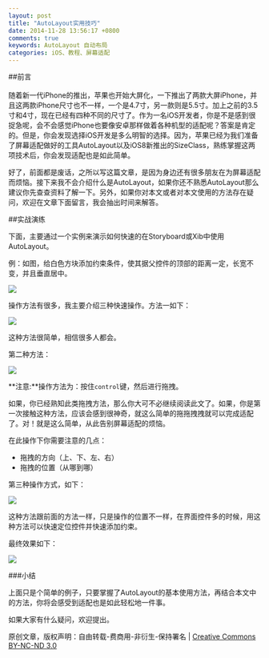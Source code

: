 ```yaml
---
layout: post
title: "AutoLayout实用技巧"
date: 2014-11-28 13:56:17 +0800
comments: true
keywords: AutoLayout 自动布局
categories: iOS、教程、屏幕适配
---
```


##前言
<br></br>
随着新一代iPhone的推出，苹果也开始大屏化，一下推出了两款大屏iPhone，并且这两款iPhone尺寸也不一样，一个是4.7寸，另一款则是5.5寸。加上之前的3.5寸和4寸，现在已经有四种不同的尺寸了。作为一名iOS开发者，你是不是感到很捉急呢，会不会感觉iPhone也要像安卓那样做着各种机型的适配呢？答案是肯定的。但是，你会发现选择iOS开发是多么明智的选择。因为，苹果已经为我们准备了屏幕适配做好的工具AutoLayout以及iOS8新推出的SizeClass，熟练掌握这两项技术后，你会发现适配也是如此简单。

好了，前面都是废话，之所以写这篇文章，是因为身边还有很多朋友在为屏幕适配而烦恼。接下来我不会介绍什么是AutoLayout，如果你还不熟悉AutoLayout那么建议你先查查资料了解一下。另外，如果你对本文或者对本文使用的方法存在疑问，欢迎在文章下面留言，我会抽出时间来解答。

<!--more-->

##实战演练

下面，主要通过一个实例来演示如何快速的在Storyboard或Xib中使用AutoLayout。

例：如图，给白色方块添加约束条件，使其据父控件的顶部的距离一定，长宽不变，并且垂直居中。

![](https://raw.githubusercontent.com/jixuqianxing/jixuqianxing.github.com/master/images/blogImages/20141128/AL_1.png)


操作方法有很多，我主要介绍三种快速操作。方法一如下：

![](https://raw.githubusercontent.com/jixuqianxing/jixuqianxing.github.com/master/images/blogImages/20141128/AL_3.gif)

这种方法很简单，相信很多人都会。



第二种方法：

![](https://raw.githubusercontent.com/jixuqianxing/jixuqianxing.github.com/master/images/blogImages/20141128/AL_1.gif)

**注意:**操作方法为：按住`control`键，然后进行拖拽。

如果，你已经熟知此类拖拽方法，那么你大可不必继续阅读此文了。如果，你是第一次接触这种方法，应该会感到很神奇，就这么简单的拖拖拽拽就可以完成适配了。对！就是这么简单，从此告别屏幕适配的烦恼。

在此操作下你需要注意的几点：

* 拖拽的方向（上、下、左、右）
* 拖拽的位置（从哪到哪）


第三种操作方式，如下：

![](https://raw.githubusercontent.com/jixuqianxing/jixuqianxing.github.com/master/images/blogImages/20141128/AL_2.gif)

这种方法跟前面的方法一样，只是操作的位置不一样，在界面控件多的时候，用这种方法可以快速定位控件并快速添加约束。

最终效果如下：

![](https://raw.githubusercontent.com/jixuqianxing/jixuqianxing.github.com/master/images/blogImages/20141128/AL_4.gif)



###小结

上面只是个简单的例子，只要掌握了AutoLayout的基本使用方法，再结合本文中的方法，你将会感受到适配也是如此轻松地一件事。

如果大家有什么疑问，欢迎提出。




原创文章，版权声明：自由转载-费商用-非衍生-保持署名 \| [Creative Commons BY-NC-ND 3.0](http://creativecommons.org/licenses/by-nc-nd/3.0/deed.zh)


